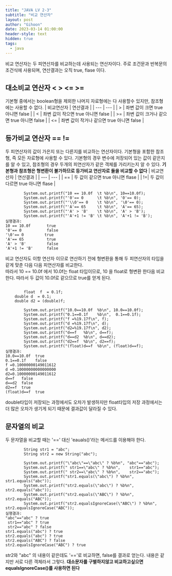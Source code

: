 ```yaml
---
title: "JAVA LV 2-3"
subtitle: "비교 연산자"
layout: post
author: "Gihoon"
date: 2023-03-14 01:00:00
header-style: text
hidden: true
tags:
  - java
---
```

비교 연산자는 두 피연산자를 비교하는데 사용되는 연산자이다. 주로 조건문과 반복문의 조건식에 사용되며, 연산결과는 오직 true, flase 이다.

## 대소비교 연산자 < > <= >=
기본형 중에서는 boolean형을 제외한 나머지 자료형에는 다 사용할수 있지만, 참조형에는 사용할 수 없다.
| 비교연산자 | 연산결과 |
| --- | --- | 
| > | 좌변 값이 크면 true 아니면 false |
| < | 좌변 값이 작으면 true 아니면 false |
| >= | 좌변 값이 크거나 같으면 true 아니면 false |
| <= | 좌변 값이 작거나 같으면 true 아니면 false |

## 등가비교 연산자 == !=
두 피연산자의 값이 가은지 또는 다른지를 비교하는 연산자이다. 기본형을 포함한 참조형, 즉 모든 자료형에 사용할 수 있다.
기본형의 경우 변수에 저장되어 있는 값이 같은지를 알 수 있고, 참조형의 경우 두개의 피연산자가 같은 객체를 가리키는지 알 수 있다.
**기본형과 참조형은 형변환이 불가하므로 등가비교 연산자로 둘을 비교할 수 없다**
| 비교연산자 | 연산결과 |
| --- | --- | 
| == | 두 값이 같으면 true 아니면 flase |
| !=| 두 값이 다르면 true 아니면 flase |
```
        System.out.printf("10 == 10.0f  \t %b\n", 10==10.0f);
        System.out.printf("'0'== 0      \t %b\n", '0'== 0);
        System.out.printf("'\\0'== 0    \t %b\n", '\0'== 0);
        System.out.printf("'A'== 65     \t %b\n", 'A'== 65);
        System.out.printf("'A' > 'B'    \t %b\n", 'A' > 'B');
        System.out.printf("'A'+1 != 'B' \t %b\n", 'A'+1 != 'B');
실행결과:
10 == 10.0f       true
'0'== 0           false
'\0'== 0         true
'A'== 65          true
'A' > 'B'         false
'A'+1 != 'B'      false
```

비교 연산자도 이항 연산자 이므로 연산하기 전에 형변환을 통해 두 피연산자의 타입을 같게 맞춘 다음 다음 피연산자를 비교한다.  
따라서 10 == 10.0f 에서 10.0f는 float 타입이므로, 10 을 float로 형변환 한다음 비교한다. 따라서 두 값이 10.0f로 같으므로 true를 얻게 된다.

```

        float  f  = 0.1f;
    double d  = 0.1;
    double d2 = (double)f;

        System.out.printf("10.0==10.0f  %b\n", 10.0==10.0f);
        System.out.printf("0.1==0.1f    %b\n",  0.1==0.1f);
        System.out.printf("f =%19.17f\n", f);
        System.out.printf("d =%19.17f\n", d);
        System.out.printf("d2=%19.17f\n", d2);
        System.out.printf("d==f   %b\n", d==f);
        System.out.printf("d==d2  %b\n", d==d2);
        System.out.printf("d2==f  %b\n", d2==f);
        System.out.printf("(float)d==f  %b\n", (float)d==f);
실행결과:
10.0==10.0f  true
0.1==0.1f    false
f =0.10000000149011612
d =0.10000000000000000
d2=0.10000000149011612
d==f   false
d==d2  false
d2==f  true
(float)d==f  true
```
double타입이 저장되는 과정에서도 오차가 발생하지만 float타입의 저장 과정에서는 더 많은 오차가 생기게 되기 때문에 결과값이 달라질 수 있다.

## 문자열의 비교
두 문자열을 비교할 때는 '==' 대신 'eauals()'라는 메서드를 이용해야 한다.
```
		String str1 = "abc";
		String str2 = new String("abc");

		System.out.printf("\"abc\"==\"abc\" ? %b%n", "abc"=="abc");
		System.out.printf(" str1==\"abc\" ? %b%n",    str1=="abc");
		System.out.printf(" str2==\"abc\" ? %b%n",    str2=="abc");
		System.out.printf("str1.equals(\"abc\") ? %b%n", str1.equals("abc"));
		System.out.printf("str2.equals(\"abc\") ? %b%n", str2.equals("abc"));
		System.out.printf("str2.equals(\"ABC\") ? %b%n", str2.equals("ABC"));
		System.out.printf("str2.equalsIgnoreCase(\"ABC\") ? %b%n", str2.equalsIgnoreCase("ABC"));
실행결과:
"abc"=="abc" ? true
 str1=="abc" ? true
 str2=="abc" ? false
str1.equals("abc") ? true
str2.equals("abc") ? true
str2.equals("ABC") ? false
str2.equalsIgnoreCase("ABC") ? true
```
str2와 "abc" 의 내용이 같은데도 '=='로 비교하면, false를 결과로 얻는다. 내용은 같지만 서로 다른 객체라서 그렇다. 
**대소문자를 구별하지않고 비교하고싶으면 equalsIgnoreCase()를 사용하면 된다**

